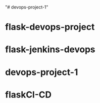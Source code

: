 "# devops-project-1" 
# flask-devops-project
# flask-jenkins-devops
# devops-project-1
# flaskCI-CD
